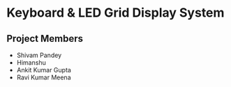 # Keyboard & LED Grid Display System

## Project Members

- Shivam Pandey
- Himanshu
- Ankit Kumar Gupta
- Ravi Kumar Meena
